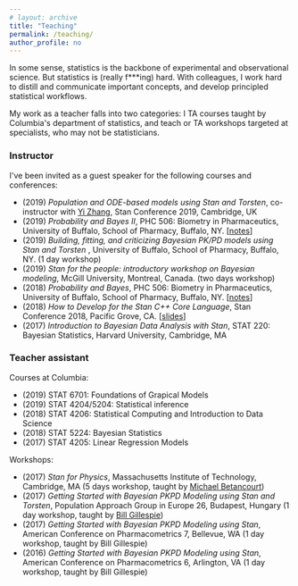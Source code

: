 ```yaml
---
# layout: archive
title: "Teaching"
permalink: /teaching/
author_profile: no
---
```


In some sense, statistics is the backbone of experimental and observational science.
But statistics is (really f***ing) hard.
With colleagues, I work hard to distill and communicate important concepts,
and develop principled statistical workflows.

My work as a teacher falls into two categories:
I TA courses taught by Columbia's department of statistics,
and teach or TA workshops targeted at specialists, who may not be statisticians.

### Instructor

I've been invited as a guest speaker for the following courses and conferences:

* (2019) _Population and ODE-based models using Stan and Torsten_,
co-instructor with [Yi Zhang](https://metrumrg.com/team_member/yi-zhang-ph-d/), Stan Conference 2019, Cambridge, UK
* (2019) _Probability and Bayes II_, PHC 506: Biometry in Pharmaceutics, University of Buffalo, School of Pharmacy, Buffalo, NY. [[notes](http://charlesm93.github.io/files/Prob&BayesII.pdf)]
* (2019) _Building, fitting, and criticizing Bayesian PK/PD models using Stan and Torsten_ , University of Buffalo, School of Pharmacy, Buffalo, NY. (1 day workshop)
* (2019) _Stan for the people: introductory workshop on Bayesian modeling_, McGill University,
Montreal, Canada. (two days workshop)
* (2018) _Probability and Bayes_, PHC 506: Biometry in Pharmaceutics, University of Buffalo, School of Pharmacy, Buffalo, NY. [[notes](http://charlesm93.github.io/files/Prob&Bayes.pdf)]
* (2018) _How to Develop for the Stan C++ Core Language_, Stan Conference 2018, Pacific Grove, CA. [[slides](https://github.com/charlesm93/presentations-and-writing/blob/master/StanCon2018_tutorial/Roadmap.pdf)]
* (2017) _Introduction to Bayesian Data Analysis with Stan_, STAT 220: Bayesian Statistics, Harvard University, Cambridge, MA

### Teacher assistant

Courses at Columbia:

* (2019) STAT 6701: Foundations of Grapical Models
* (2019) STAT 4204/5204: Statistical inference
* (2018) STAT 4206: Statistical Computing and Introduction to Data Science
* (2018) STAT 5224: Bayesian Statistics
* (2017) STAT 4205: Linear Regression Models

Workshops:

* (2017) _Stan for Physics_, Massachusetts Institute of Technology, Cambridge, MA
(5 days workshop, taught by [Michael Betancourt](https://betanalpha.github.io))
* (2017) _Getting Started with Bayesian PKPD Modeling using Stan and Torsten_, Population Approach Group in Europe 26, Budapest, Hungary (1 day workshop, taught by [Bill Gillespie](https://metrumrg.com/team_member/william-r-gillespie-ph-d/))
* (2017) _Getting Started with Bayesian PKPD Modeling using Stan_, American Conference on Pharmacometrics 7, Bellevue, WA (1 day workshop, taught by Bill Gillespie)
* (2016) _Getting Started with Bayesian PKPD Modeling using Stan_, American Conference on Pharmacometrics 6, Arlington, VA (1 day workshop, taught by Bill Gillespie)
